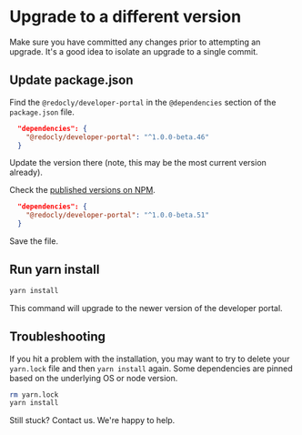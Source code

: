 # Upgrade to a different version

Make sure you have committed any changes prior to attempting an upgrade.
It's a good idea to isolate an upgrade to a single commit.

## Update package.json

Find the `@redocly/developer-portal` in the `@dependencies` section of the `package.json` file.
```json
  "dependencies": {
    "@redocly/developer-portal": "^1.0.0-beta.46"
  }
```

Update the version there (note, this may be the most current version already).

Check the [published versions on NPM](https://www.npmjs.com/package/@redocly/developer-portal).

```json
  "dependencies": {
    "@redocly/developer-portal": "^1.0.0-beta.51"
  }
```

Save the file.

## Run yarn install

```bash
yarn install
```

This command will upgrade to the newer version of the developer portal.

## Troubleshooting

If you hit a problem with the installation, you may want to try to delete your `yarn.lock` file and then `yarn install` again.
Some dependencies are pinned based on the underlying OS or node version.

```bash
rm yarn.lock
yarn install
```

Still stuck? Contact us. We're happy to help.

